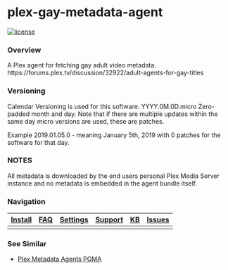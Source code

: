 <h1 class="unchanged rich-diff-level-one">plex-gay-metadata-agent</h1>
<p class="unchanged rich-diff-level-one">
	<a href="/LGBT-PlexPlugins/plex-gay-metadata-agent/blob/master">
		<img src="https://camo.githubusercontent.com/87206fb472998a12d7030d61f5a4833b189ed118/68747470733a2f2f696d672e736869656c64732e696f2f6769746875622f6c6963656e73652f6d6173686170652f6170697374617475732e7376673f7374796c653d666c61742d737175617265" alt="license" data-canonical-src="https://img.shields.io/github/license/mashape/apistatus.svg?style=flat-square" style="max-width:100%;">
	</a>
</p>

<h3 class="unchanged rich-diff-level-one">Overview</h3>
A Plex agent for fetching gay adult video metadata. https://forums.plex.tv/discussion/32922/adult-agents-for-gay-titles

<h3 class="unchanged rich-diff-level-one">Versioning</h3>
Calendar Versioning is used for this software. YYYY.0M.0D.micro Zero-padded month and day. Note that if there are multiple updates within the same day micro versions are used, these are patches.

Example 2019.01.05.0 - meaning January 5th, 2019 with 0 patches for the software for that day.

<h3 class="unchanged rich-diff-level-one">NOTES</h3>
All metadata is downloaded by the end users personal Plex Media Server instance and no metadata is embedded in the agent bundle itself.

<h3 class="unchanged rich-diff-level-one">Navigation</h3>

<table class="unchanged rich-diff-level-one">
	<thead>
		<tr>
			<th align="center"><a href="https://github.com/LGBT-PlexPlugins/plex-gay-metadata-agent/wiki/Installation">Install</a></th>
			<th align="center"><a href="https://github.com/LGBT-PlexPlugins/plex-gay-metadata-agent/wiki/Frequently-asked-questions">FAQ</a></th>
			<th align="center"><a href="https://github.com/LGBT-PlexPlugins/plex-gay-metadata-agent/wiki/Configuration">Settings</a></th>
			<th align="center"><a href="https://github.com/LGBT-PlexPlugins/plex-gay-metadata-agent/wiki/Support">Support</a></th>
			<th align="center"><a href="https://github.com/LGBT-PlexPlugins/plex-gay-metadata-agent/wiki/KB">KB</a></th>
			<th align="center"><a href="https://github.com/LGBT-PlexPlugins/plex-gay-metadata-agent/issues">Issues</a></th>
		</tr>
	</thead>
	<tbody>
		<tr>
			<td align="center"><a href="https://github.com/LGBT-PlexPlugins/plex-gay-metadata-agent/wiki/Installation"><img src="https://raw.githubusercontent.com/wiki/fuzeman/Plex-Trakt-Scrobbler/_assets/file_download.png" alt="" style="max-width:100%;"></a></td>
			<td align="center"><a href="https://github.com/LGBT-PlexPlugins/plex-gay-metadata-agent/wiki/Frequently-asked-questions"><img src="https://raw.githubusercontent.com/wiki/fuzeman/Plex-Trakt-Scrobbler/_assets/question_answer.png" alt="" style="max-width:100%;"></a></td>
			<td align="center"><a href="https://github.com/LGBT-PlexPlugins/plex-gay-metadata-agent/wiki/Configuration"><img src="https://raw.githubusercontent.com/wiki/fuzeman/Plex-Trakt-Scrobbler/_assets/settings.png" alt="" style="max-width:100%;"></a></td>
			<td align="center"><a href="https://github.com/LGBT-PlexPlugins/plex-gay-metadata-agent/wiki/Support"><img src="https://raw.githubusercontent.com/wiki/fuzeman/Plex-Trakt-Scrobbler/_assets/help.png" alt="" style="max-width:100%;"></a></td>
			<td align="center"><a href="https://github.com/LGBT-PlexPlugins/plex-gay-metadata-agent/wiki/KB"><img src="https://raw.githubusercontent.com/wiki/fuzeman/Plex-Trakt-Scrobbler/_assets/bug_report.png" alt="" style="max-width:100%;"></a></td>
			<td align="center"><a href="https://github.com/LGBT-PlexPlugins/plex-gay-metadata-agent/issues"><img src="https://raw.githubusercontent.com/wiki/fuzeman/Plex-Trakt-Scrobbler/_assets/message.png" alt="" style="max-width:100%;"></a></td>
		</tr>
	</tbody>
</table>

<h3 class="unchanged rich-diff-level-one">See Similar</h3>
<ul><li><a href="https://github.com/CodyBerenson/PGMA-Modernized">Plex Metadata Agents PGMA</a></li></ul>
